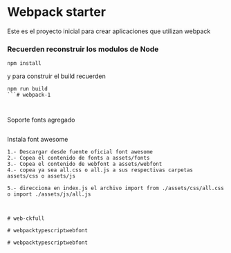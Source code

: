 # Webpack starter

Este es el proyecto inicial para crear aplicaciones que utilizan webpack

### Recuerden reconstruir los modulos de Node

```
npm install

```


y para construir el build recuerden

```
npm run build
```#   w e b p a c k - 1 
 
 

```
Soporte fonts agregado

```

```
Instala font awesome

```
1.- Descargar desde fuente oficial font awesome
2.- Copea el contenido de fonts a assets/fonts
3.- Copea el contenido de webfont a assets/webfont
4.- copea ya sea all.css o all.js a sus respectivas carpetas assets/css o assets/js

5.- direcciona en index.js el archivo import from ./assets/css/all.css o import ./assets/js/all.js



#   w e b - c k f u l l  
 #   w e b p a c k t y p e s c r i p t w e b f o n t  
 #   w e b p a c k t y p e s c r i p t w e b f o n t  
 